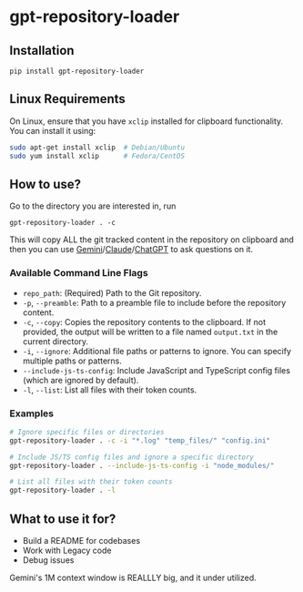 # gpt-repository-loader

## Installation

`pip install gpt-repository-loader`

## Linux Requirements
On Linux, ensure that you have `xclip` installed for clipboard functionality. You can install it using:
```bash
sudo apt-get install xclip  # Debian/Ubuntu
sudo yum install xclip      # Fedora/CentOS
```

## How to use?
Go to the directory you are interested in, run
```
gpt-repository-loader . -c
```
This will copy ALL the git tracked content in the repository on clipboard and then you can use [Gemini](https://aistudio.google.com/app/prompts/new_chat)/[Claude](https://claude.ai)/[ChatGPT](https://chatgpt.com) to ask questions on it.

### Available Command Line Flags
* `repo_path`: (Required) Path to the Git repository.
* `-p`, `--preamble`: Path to a preamble file to include before the repository content.
* `-c`, `--copy`: Copies the repository contents to the clipboard. If not provided, the output will be written to a file named `output.txt` in the current directory.
* `-i`, `--ignore`: Additional file paths or patterns to ignore. You can specify multiple paths or patterns.
* `--include-js-ts-config`: Include JavaScript and TypeScript config files (which are ignored by default).
* `-l`, `--list`: List all files with their token counts.

### Examples
```bash
# Ignore specific files or directories
gpt-repository-loader . -c -i "*.log" "temp_files/" "config.ini"

# Include JS/TS config files and ignore a specific directory
gpt-repository-loader . --include-js-ts-config -i "node_modules/"

# List all files with their token counts
gpt-repository-loader . -l
```

## What to use it for?
- Build a README for codebases
- Work with Legacy code
- Debug issues

Gemini's 1M context window is REALLLY big, and it under utilized.
